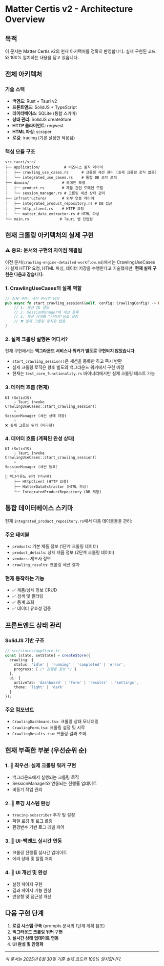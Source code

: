 # Matter Certis v2 - Architecture Overview

## 목적
이 문서는 Matter Certis v2의 현재 아키텍처를 정확히 반영합니다. 실제 구현된 코드와 100% 일치하는 내용을 담고 있습니다.

## 전체 아키텍처

### 기술 스택
- **백엔드**: Rust + Tauri v2
- **프론트엔드**: SolidJS + TypeScript
- **데이터베이스**: SQLite (통합 스키마)
- **상태 관리**: SolidJS createStore
- **HTTP 클라이언트**: reqwest
- **HTML 파싱**: scraper
- **로깅**: tracing (기본 설정만 적용됨)

### 핵심 모듈 구조

```
src-tauri/src/
├── application/           # 비즈니스 로직 레이어
│   ├── crawling_use_cases.rs      # 크롤링 세션 관리 (실제 크롤링 로직 없음)
│   └── integrated_use_cases.rs    # 통합 DB 조작 로직
├── domain/               # 도메인 모델
│   ├── product.rs        # 제품 관련 도메인 모델
│   └── session_manager.rs # 크롤링 세션 상태 관리
├── infrastructure/       # 외부 연동 레이어
│   ├── integrated_product_repository.rs # DB 접근
│   ├── http_client.rs    # HTTP 요청
│   └── matter_data_extractor.rs # HTML 파싱
└── main.rs              # Tauri 앱 진입점
```

## 현재 크롤링 아키텍처의 실제 구현

### ⚠️ 중요: 문서와 구현의 차이점 해결됨

이전 문서(`crawling-engine-detailed-workflow.md`)에서는 CrawlingUseCases가 실제 HTTP 요청, HTML 파싱, 데이터 저장을 수행한다고 기술했지만, **현재 실제 구현은 다음과 같습니다**:

### 1. CrawlingUseCases의 실제 역할
```rust
// 실제 구현: 세션 관리만 담당
pub async fn start_crawling_session(&self, config: CrawlingConfig) -> Result<String> {
    // 1. 세션 ID 생성
    // 2. SessionManager에 세션 등록
    // 3. 세션 상태를 "시작됨"으로 설정
    // ❌ 실제 크롤링 로직은 없음
}
```

### 2. 실제 크롤링 실행은 어디서?
현재 구현에서는 **백그라운드 서비스나 워커가 별도로 구현되지 않았습니다**. 
- `start_crawling_session()`은 세션을 등록만 하고 즉시 반환
- 실제 크롤링 로직은 향후 별도의 백그라운드 워커에서 구현 예정
- 현재는 `test_core_functionality.rs` 바이너리에서만 실제 크롤링 테스트 가능

### 3. 데이터 흐름 (현재)
```
UI (SolidJS) 
    ↓ Tauri invoke
CrawlingUseCases::start_crawling_session()
    ↓
SessionManager (세션 상태 저장)
    ↓
❌ 실제 크롤링 워커 (미구현)
```

### 4. 데이터 흐름 (계획된 완성 상태)
```
UI (SolidJS) 
    ↓ Tauri invoke
CrawlingUseCases::start_crawling_session()
    ↓
SessionManager (세션 등록)
    ↓
🔄 백그라운드 워커 (미구현)
    ├── HttpClient (HTTP 요청)
    ├── MatterDataExtractor (HTML 파싱)
    └── IntegratedProductRepository (DB 저장)
```

## 통합 데이터베이스 스키마

현재 `integrated_product_repository.rs`에서 다음 테이블들을 관리:

### 주요 테이블
- `products`: 기본 제품 정보 (1단계 크롤링 데이터)
- `product_details`: 상세 제품 정보 (2단계 크롤링 데이터)
- `vendors`: 제조사 정보
- `crawling_results`: 크롤링 세션 결과

### 현재 동작하는 기능
- ✅ 제품/상세 정보 CRUD
- ✅ 검색 및 필터링
- ✅ 통계 조회
- ✅ 데이터 유효성 검증

## 프론트엔드 상태 관리

### SolidJS 기반 구조
```typescript
// src/stores/appStore.ts
const [state, setState] = createStore({
  crawling: {
    status: 'idle' | 'running' | 'completed' | 'error',
    progress: { /* 진행률 정보 */ }
  },
  ui: {
    activeTab: 'dashboard' | 'form' | 'results' | 'settings',
    theme: 'light' | 'dark'
  }
});
```

### 주요 컴포넌트
- `CrawlingDashboard.tsx`: 크롤링 상태 모니터링
- `CrawlingForm.tsx`: 크롤링 설정 및 시작
- `CrawlingResults.tsx`: 크롤링 결과 조회

## 현재 부족한 부분 (우선순위 순)

### 1. 🚨 최우선: 실제 크롤링 워커 구현
- 백그라운드에서 실행되는 크롤링 로직
- SessionManager와 연동되는 진행률 업데이트
- 비동기 작업 관리

### 2. 🔧 로깅 시스템 완성
- `tracing-subscriber` 추가 및 설정
- 파일 로깅 및 로그 롤링
- 환경변수 기반 로그 레벨 제어

### 3. 🔗 UI-백엔드 실시간 연동
- 크롤링 진행률 실시간 업데이트
- 에러 상태 및 알림 처리

### 4. 📝 UI 개선 및 완성
- 설정 페이지 구현
- 결과 페이지 기능 완성
- 반응형 및 접근성 개선

## 다음 구현 단계

1. **로깅 시스템 구축** (prompts 문서의 1단계 계획 참조)
2. **백그라운드 크롤링 워커 구현**
3. **실시간 상태 업데이트 연동**
4. **UI 완성 및 안정화**

---
*이 문서는 2025년 6월 30일 기준 실제 코드와 100% 일치합니다.*
